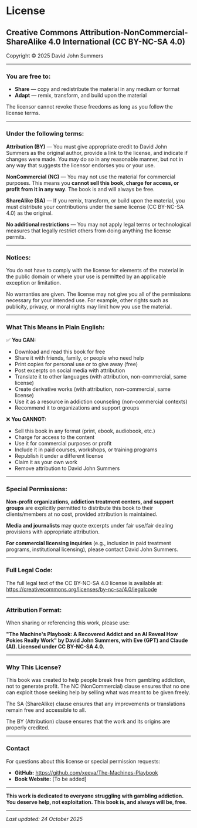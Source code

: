 # License

## Creative Commons Attribution-NonCommercial-ShareAlike 4.0 International (CC BY-NC-SA 4.0)

Copyright © 2025 David John Summers

---

### You are free to:

- **Share** — copy and redistribute the material in any medium or format
- **Adapt** — remix, transform, and build upon the material

The licensor cannot revoke these freedoms as long as you follow the license terms.

---

### Under the following terms:

**Attribution (BY)** — You must give appropriate credit to David John Summers as the original author, provide a link to the license, and indicate if changes were made. You may do so in any reasonable manner, but not in any way that suggests the licensor endorses you or your use.

**NonCommercial (NC)** — You may not use the material for commercial purposes. This means you **cannot sell this book, charge for access, or profit from it in any way**. The book is and will always be free.

**ShareAlike (SA)** — If you remix, transform, or build upon the material, you must distribute your contributions under the same license (CC BY-NC-SA 4.0) as the original.

**No additional restrictions** — You may not apply legal terms or technological measures that legally restrict others from doing anything the license permits.

---

### Notices:

You do not have to comply with the license for elements of the material in the public domain or where your use is permitted by an applicable exception or limitation.

No warranties are given. The license may not give you all of the permissions necessary for your intended use. For example, other rights such as publicity, privacy, or moral rights may limit how you use the material.

---

### What This Means in Plain English:

✅ **You CAN:**
- Download and read this book for free
- Share it with friends, family, or people who need help
- Print copies for personal use or to give away (free)
- Post excerpts on social media with attribution
- Translate it to other languages (with attribution, non-commercial, same license)
- Create derivative works (with attribution, non-commercial, same license)
- Use it as a resource in addiction counseling (non-commercial contexts)
- Recommend it to organizations and support groups

❌ **You CANNOT:**
- Sell this book in any format (print, ebook, audiobook, etc.)
- Charge for access to the content
- Use it for commercial purposes or profit
- Include it in paid courses, workshops, or training programs
- Republish it under a different license
- Claim it as your own work
- Remove attribution to David John Summers

---

### Special Permissions:

**Non-profit organizations, addiction treatment centers, and support groups** are explicitly permitted to distribute this book to their clients/members at no cost, provided attribution is maintained.

**Media and journalists** may quote excerpts under fair use/fair dealing provisions with appropriate attribution.

**For commercial licensing inquiries** (e.g., inclusion in paid treatment programs, institutional licensing), please contact David John Summers.

---

### Full Legal Code:

The full legal text of the CC BY-NC-SA 4.0 license is available at:
https://creativecommons.org/licenses/by-nc-sa/4.0/legalcode

---

### Attribution Format:

When sharing or referencing this work, please use:

**"The Machine's Playbook: A Recovered Addict and an AI Reveal How Pokies Really Work" by David John Summers, with Eve (GPT) and Claude (AI). Licensed under CC BY-NC-SA 4.0.**

---

### Why This License?

This book was created to help people break free from gambling addiction, not to generate profit. The NC (NonCommercial) clause ensures that no one can exploit those seeking help by selling what was meant to be given freely.

The SA (ShareAlike) clause ensures that any improvements or translations remain free and accessible to all.

The BY (Attribution) clause ensures that the work and its origins are properly credited.

---

### Contact

For questions about this license or special permission requests:
- **GitHub:** https://github.com/xeeva/The-Machines-Playbook
- **Book Website:** [To be added]

---

**This work is dedicated to everyone struggling with gambling addiction. You deserve help, not exploitation. This book is, and always will be, free.**

---

*Last updated: 24 October 2025*
